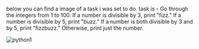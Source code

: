 below you can find a image of a task i was set to do. task is - Go through the integers from 1 to 100. 
If a number is divisible by 3, print "fizz." 
If a number is divisible by 5, print "buzz." 
If a number is both divisible by 3 and by 5, print "fizzbuzz." 
Otherwise, print just the number. 

![python1](https://github.com/user-attachments/assets/93d31706-b2ba-4bd2-95e7-0c9b94824bab) 

